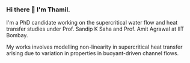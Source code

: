 ### Hi there 👋 I'm Thamil.

I'm a PhD candidate working on the supercritical water flow and heat transfer studies under Prof. Sandip K Saha and Prof. Amit Agrawal at IIT Bombay.

My works involves modelling non-linearity in supercritical heat transfer arising due to variation in properties in buoyant-driven channel flows.
